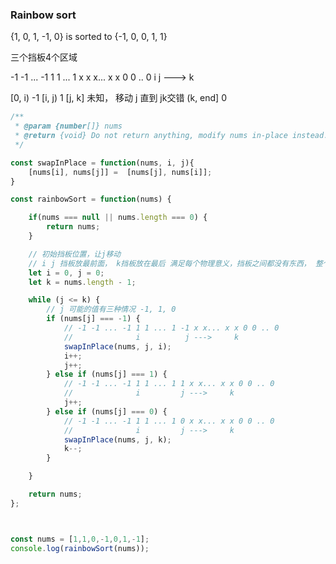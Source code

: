 ### Rainbow sort 

{1, 0, 1, -1, 0} is sorted to {-1, 0, 0, 1, 1}



三个挡板4个区域

 -1 -1 ... -1 1 1 ... 1 x x x... x x 0 0 .. 0
              i         j --->     k

[0, i) -1
[i, j)  1
[j, k]  未知， 移动 j 直到 jk交错
(k, end]  0


```js
/**
 * @param {number[]} nums
 * @return {void} Do not return anything, modify nums in-place instead.
 */

const swapInPlace = function(nums, i, j){
    [nums[i], nums[j]] =  [nums[j], nums[i]];
}

const rainbowSort = function(nums) {

    if(nums === null || nums.length === 0) {
        return nums;
    }

    // 初始挡板位置，让j移动
    // i j 挡板放最前面， k挡板放在最后 满足每个物理意义，挡板之间都没有东西， 整个array都在【j, k】之间， 属于未知探索区
    let i = 0, j = 0;
    let k = nums.length - 1;

    while (j <= k) {
        // j 可能的值有三种情况 -1, 1, 0
        if (nums[j] === -1) {
            // -1 -1 ... -1 1 1 ... 1 -1 x x... x x 0 0 .. 0
            //              i          j --->     k
            swapInPlace(nums, j, i);
            i++;
            j++;
        } else if (nums[j] === 1) {
            // -1 -1 ... -1 1 1 ... 1 1 x x... x x 0 0 .. 0
            //              i         j --->     k
            j++;
        } else if (nums[j] === 0) {
            // -1 -1 ... -1 1 1 ... 1 0 x x... x x 0 0 .. 0
            //              i         j --->     k
            swapInPlace(nums, j, k);
            k--;
        }

    }

    return nums;
};



const nums = [1,1,0,-1,0,1,-1];
console.log(rainbowSort(nums));

```